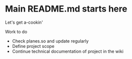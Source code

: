 
# Main README.md starts here
Let's get a-cookin'

Work to do 
- Check planes.so and update regularly
- Define project scope
- Continue technical documentation of project in the wiki